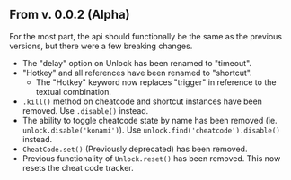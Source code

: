 ## From v. 0.0.2 (Alpha)

For the most part, the api should functionally be the same as the previous versions, but there were a few breaking changes.

- The "delay" option on Unlock has been renamed to "timeout".
- "Hotkey" and all references have been renamed to "shortcut".
    - The "Hotkey" keyword now replaces "trigger" in reference to the textual combination.
- `.kill()` method on cheatcode and shortcut instances have been removed. Use `.disable()` instead.
- The ability to toggle cheatcode state by name has been removed (ie. `unlock.disable('konami')`). Use `unlock.find('cheatcode').disable()` instead.
- `CheatCode.set()` (Previously deprecated) has been removed.
- Previous functionality of `Unlock.reset()` has been removed. This now resets the cheat code tracker.